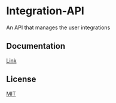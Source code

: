 # Integration-API
An API that manages the user integrations

## Documentation
[Link](https://github.com/IPS3-DB04-Teun-Mos-Lukas-Jansen/Documentation/blob/main/Integrations-API-Documentation.md)
## License
[MIT](https://github.com/IPS3-DB04-Teun-Mos-Lukas-Jansen/Integration-API/blob/main/LICENSE)
